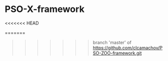 # PSO-X-framework
<<<<<<< HEAD

=======
>>>>>>> branch 'master' of https://github.com/clcamachov/PSO-ZOO-framework.git
